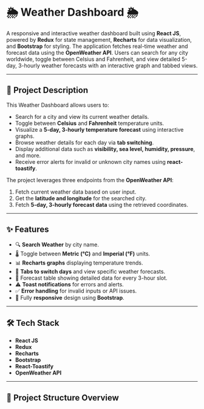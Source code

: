 # 🌦️ Weather Dashboard 🌦️

A responsive and interactive weather dashboard built using **React JS**, powered by **Redux** for state management, **Recharts** for data visualization, and **Bootstrap** for styling. The application fetches real-time weather and forecast data using the **OpenWeather API**. Users can search for any city worldwide, toggle between Celsius and Fahrenheit, and view detailed 5-day, 3-hourly weather forecasts with an interactive graph and tabbed views.

---

## 📌 Project Description

This Weather Dashboard allows users to:
- Search for a city and view its current weather details.
- Toggle between **Celsius** and **Fahrenheit** temperature units.
- Visualize a **5-day, 3-hourly temperature forecast** using interactive graphs.
- Browse weather details for each day via **tab switching**.
- Display additional data such as **visibility, sea level, humidity, pressure**, and more.
- Receive error alerts for invalid or unknown city names using **react-toastify**.

The project leverages three endpoints from the **OpenWeather API**:
1. Fetch current weather data based on user input.
2. Get the **latitude and longitude** for the searched city.
3. Fetch **5-day, 3-hourly forecast data** using the retrieved coordinates.

---

## ✨ Features

- 🔍 **Search Weather** by city name.
- 🌡️ Toggle between **Metric (°C)** and **Imperial (°F)** units.
- 📊 **Recharts graphs** displaying temperature trends.
- 📅 **Tabs to switch days** and view specific weather forecasts.
- 📄 Forecast table showing detailed data for every 3-hour slot.
- ⚠️ **Toast notifications** for errors and alerts.
- ✅ **Error handling** for invalid inputs or API issues.
- 📱 Fully **responsive** design using **Bootstrap**.

---

## 🛠️ Tech Stack

- **React JS**
- **Redux**
- **Recharts**
- **Bootstrap**
- **React-Toastify**
- **OpenWeather API**

---

## 📁 Project Structure Overview

